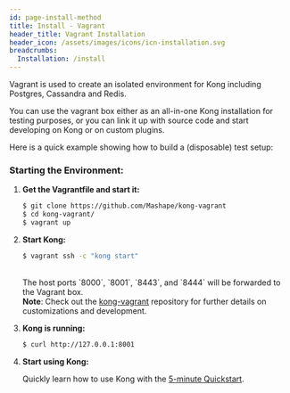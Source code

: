 ```yaml
---
id: page-install-method
title: Install - Vagrant
header_title: Vagrant Installation
header_icon: /assets/images/icons/icn-installation.svg
breadcrumbs:
  Installation: /install
---
```


Vagrant is used to create an isolated environment for Kong including Postgres,
Cassandra and Redis.

You can use the vagrant box either as an all-in-one Kong installation for
testing purposes, or you can link it up with source code and start developing
on Kong or on custom plugins.

Here is a quick example showing how to build a (disposable) test setup:

### Starting the Environment:

1. **Get the Vagrantfile and start it:**

    ```bash
    $ git clone https://github.com/Mashape/kong-vagrant
    $ cd kong-vagrant/
    $ vagrant up
    ```

2. **Start Kong:**

    ```bash
    $ vagrant ssh -c "kong start"
    ```
    <br/>
    The host ports `8000`, `8001`, `8443`, and `8444` will be forwarded to the Vagrant box.

    <div class="alert alert-warning">
      <div class="text-center">
        <strong>Note</strong>: Check out the <a href="{{ site.repos.vagrant }}">kong-vagrant</a> repository for further details on customizations and development.
      </div>
    </div>

3. **Kong is running:**

    ```bash
    $ curl http://127.0.0.1:8001
    ```

4. **Start using Kong:**

    Quickly learn how to use Kong with the [5-minute Quickstart](/docs/latest/getting-started/quickstart).

